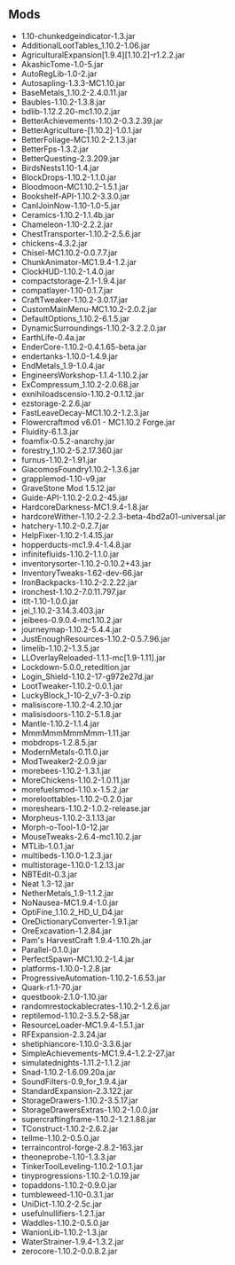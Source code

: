 ## Mods
* 1.10-chunkedgeindicator-1.3.jar
* AdditionalLootTables_1.10.2-1.06.jar
* AgriculturalExpansion[1.9.4][1.10.2]-r1.2.2.jar
* AkashicTome-1.0-5.jar
* AutoRegLib-1.0-2.jar
* Autosapling-1.3.3-MC1.10.jar
* BaseMetals_1.10.2-2.4.0.11.jar
* Baubles-1.10.2-1.3.8.jar
* bdlib-1.12.2.20-mc1.10.2.jar
* BetterAchievements-1.10.2-0.3.2.39.jar
* BetterAgriculture-[1.10.2]-1.0.1.jar
* BetterFoliage-MC1.10.2-2.1.3.jar
* BetterFps-1.3.2.jar
* BetterQuesting-2.3.209.jar
* BirdsNests1.10-1.4.jar
* BlockDrops-1.10.2-1.1.0.jar
* Bloodmoon-MC1.10.2-1.5.1.jar
* Bookshelf-API-1.10.2-3.3.0.jar
* CanIJoinNow-1.10-1.0-5.jar
* Ceramics-1.10.2-1.1.4b.jar
* Chameleon-1.10-2.2.2.jar
* ChestTransporter-1.10.2-2.5.6.jar
* chickens-4.3.2.jar
* Chisel-MC1.10.2-0.0.7.7.jar
* ChunkAnimator-MC1.9.4-1.2.jar
* ClockHUD-1.10.2-1.4.0.jar
* compactstorage-2.1-1.9.4.jar
* compatlayer-1.10-0.1.7.jar
* CraftTweaker-1.10.2-3.0.17.jar
* CustomMainMenu-MC1.10.2-2.0.2.jar
* DefaultOptions_1.10.2-6.1.5.jar
* DynamicSurroundings-1.10.2-3.2.2.0.jar
* EarthLife-0.4a.jar
* EnderCore-1.10.2-0.4.1.65-beta.jar
* endertanks-1.10.0-1.4.9.jar
* EndMetals_1.9-1.0.4.jar
* EngineersWorkshop-1.1.4-1.10.2.jar
* ExCompressum_1.10.2-2.0.68.jar
* exnihiloadscensio-1.10.2-0.1.12.jar
* ezstorage-2.2.6.jar
* FastLeaveDecay-MC1.10.2-1.2.3.jar
* Flowercraftmod v6.01 - MC1.10.2 Forge.jar
* Fluidity-6.1.3.jar
* foamfix-0.5.2-anarchy.jar
* forestry_1.10.2-5.2.17.360.jar
* furnus-1.10.2-1.91.jar
* GiacomosFoundry1.10.2-1.3.6.jar
* grapplemod-1.10-v9.jar
* GraveStone Mod 1.5.12.jar
* Guide-API-1.10.2-2.0.2-45.jar
* HardcoreDarkness-MC1.9.4-1.8.jar
* hardcoreWither-1.10.2-2.2.3-beta-4bd2a01-universal.jar
* hatchery-1.10.2-0.2.7.jar
* HelpFixer-1.10.2-1.4.15.jar
* hopperducts-mc1.9.4-1.4.8.jar
* infinitefluids-1.10.2-1.1.0.jar
* inventorysorter-1.10.2-0.10.2+43.jar
* InventoryTweaks-1.62-dev-66.jar
* IronBackpacks-1.10.2-2.2.22.jar
* ironchest-1.10.2-7.0.11.797.jar
* itlt-1.10-1.0.0.jar
* jei_1.10.2-3.14.3.403.jar
* jeibees-0.9.0.4-mc1.10.2.jar
* journeymap-1.10.2-5.4.4.jar
* JustEnoughResources-1.10.2-0.5.7.96.jar
* limelib-1.10.2-1.3.5.jar
* LLOverlayReloaded-1.1.1-mc[1.9-1.11].jar
* Lockdown-5.0.0_retedition.jar
* Login_Shield-1.10.2-17-g972e27d.jar
* LootTweaker-1.10.2-0.0.1.jar
* LuckyBlock_1-10-2_v7-3-0.zip
* malisiscore-1.10.2-4.2.10.jar
* malisisdoors-1.10.2-5.1.8.jar
* Mantle-1.10.2-1.1.4.jar
* MmmMmmMmmMmm-1.11.jar
* mobdrops-1.2.8.5.jar
* ModernMetals-0.11.0.jar
* ModTweaker2-2.0.9.jar
* morebees-1.10.2-1.3.1.jar
* MoreChickens-1.10.2-1.0.11.jar
* morefuelsmod-1.10.x-1.5.2.jar
* moreloottables-1.10.2-0.2.0.jar
* moreshears-1.10.2-1.0.2-release.jar
* Morpheus-1.10.2-3.1.13.jar
* Morph-o-Tool-1.0-12.jar
* MouseTweaks-2.6.4-mc1.10.2.jar
* MTLib-1.0.1.jar
* multibeds-1.10.0-1.2.3.jar
* multistorage-1.10.0-1.2.13.jar
* NBTEdit-0.3.jar
* Neat 1.3-12.jar
* NetherMetals_1.9-1.1.2.jar
* NoNausea-MC1.9.4-1.0.jar
* OptiFine_1.10.2_HD_U_D4.jar
* OreDictionaryConverter-1.9.1.jar
* OreExcavation-1.2.84.jar
* Pam's HarvestCraft 1.9.4-1.10.2h.jar
* Parallel-0.1.0.jar
* PerfectSpawn-MC1.10.2-1.4.jar
* platforms-1.10.0-1.2.8.jar
* ProgressiveAutomation-1.10.2-1.6.53.jar
* Quark-r1.1-70.jar
* questbook-2.1.0-1.10.jar
* randomrestockablecrates-1.10.2-1.2.6.jar
* reptilemod-1.10.2-3.5.2-58.jar
* ResourceLoader-MC1.9.4-1.5.1.jar
* RFExpansion-2.3.24.jar
* shetiphiancore-1.10.0-3.3.6.jar
* SimpleAchievements-MC1.9.4-1.2.2-27.jar
* simulatednights-1.11.2-1.1.2.jar
* Snad-1.10.2-1.6.09.20a.jar
* SoundFilters-0.9_for_1.9.4.jar
* StandardExpansion-2.3.122.jar
* StorageDrawers-1.10.2-3.5.17.jar
* StorageDrawersExtras-1.10.2-1.0.0.jar
* supercraftingframe-1.10.2-1.2.1.88.jar
* TConstruct-1.10.2-2.6.2.jar
* tellme-1.10.2-0.5.0.jar
* terraincontrol-forge-2.8.2-163.jar
* theoneprobe-1.10-1.3.3.jar
* TinkerToolLeveling-1.10.2-1.0.1.jar
* tinyprogressions-1.10.2-1.0.19.jar
* topaddons-1.10.2-0.9.0.jar
* tumbleweed-1.10-0.3.1.jar
* UniDict-1.10.2-2.5c.jar
* usefulnullifiers-1.2.1.jar
* Waddles-1.10.2-0.5.0.jar
* WanionLib-1.10.2-1.3.jar
* WaterStrainer-1.9.4-1.3.2.jar
* zerocore-1.10.2-0.0.8.2.jar
